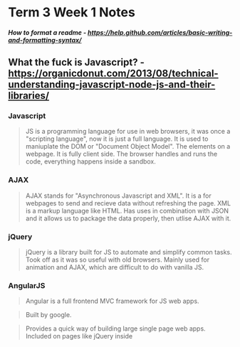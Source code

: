 # Term 3 Week 1 Notes
##### How to format a readme - https://help.github.com/articles/basic-writing-and-formatting-syntax/

## What the fuck is Javascript? - https://organicdonut.com/2013/08/technical-understanding-javascript-node-js-and-their-libraries/

### Javascript
> JS is a programming language for use in web browsers, it was once a "scripting language", now it is just a full language.
> It is used to maniuplate the DOM or "Document Object Model". The elements on a webpage.
> It is fully client side. The browser handles and runs the code, everything happens inside a sandbox.

### AJAX
> AJAX stands for "Asynchronous Javascript and XML".
> It is a for webpages to send and recieve data without refreshing the page.
> XML is a markup language like HTML.
> Has uses in combination with JSON and it allows us to package the data properly, then utlise AJAX with it.

### jQuery
> jQuery is a library built for JS to automate and simplify common tasks.
> Took off as it was so useful with old browsers.
> Mainly used for animation and AJAX, which are difficult to do with vanilla JS.

### AngularJS
> Angular is a full frontend MVC framework for JS web apps.

> Built by google.

> Provides a quick way of building large single page web apps.
> Included on pages like jQuery inside <script> tags.
> Unlike jQuery though, it is meant to be used as a full framework for an entire web app to use.
> In order to understand Angular, you need to get JS first, as it requires a deep understanding of prototyping, scope and other vanilla JS aspects.

### Node.js
> Does not run in thw browser.

> Command line tool that runs JS on a machine without needing to run in the browser.

> Before Node.js, developers had to use different lanugages for the back end, like PHP, Java or ASP.net.

> Now Node.js allows people to learn one language only.

### Summary
>JavaScript is a language written for websites to run in the client’s browser.

>AJAX is a way for JavaScript to request data from a server without refreshing the page or blocking the application.

>jQuery is a JavaScript library built to automate and simplify common web tasks like AJAX or animation.

>Angular is a hip JavaScript framework which is made for building large, single-page web applications.

>Node.js allows JavaScript to be run without a browser, and is commonly used to run web servers.

## Day 1 - Monday 5th Nov

>Going through some node stuff today, first day of learning MEAN stack. Have installed new docsets for various JS languages.

###https://nodejs.org/en/
> Node.js home page

###https://github.com/creationix/nvm
> Install NVM according to instructions, from here, install node via NVM install node

###https://trello.com/b/BVujtxWF/term-3-javascript-node-mongodb-react
> Trello board of JS challenges for completion in the afternoon.

###https://www.developphp.com/video/JavaScript/Digital-Clock-Tutorial-Custom-Animated-Clock
> Tutorial used to complete the digital clock challenge
> GH Link: https://github.com/JohnVonNeumann/digital-clock_js.git

###https://github.com/getify/You-Dont-Know-JS
> Free online book with challenges similar to that of LRTHW or Michael Hartl's Rails stuff, working through some of the challenges.


## Day 2 - Tuesday 6th Nov

>Today our lecture is on Callback Functions.

### Reading through EJS - http://eloquentjavascript.net/01_values.html

> Bits are organised and represented as 0's or 1's. In this case, creating numbers in binary operates by using powers of 2, each digit from right to left increases the "underlying value we seek in legitimate humanly understood numbers" by a factor of two.

#### An example of the number 431 in binary:

> 512 | 256 | 128 | 64 | 32 | 16 | 8 | 4 | 2 | 1 |
>  0  |  1  |  1  | 0  | 1  | 0  | 1 | 1 | 1 | 1 |
__________________________________________________
> 431 = 0110101111

> Using, JavaScript can display number values upto 18 quintillion, which is an 18 with 18 zeroes after it, JS performs this numerical representation by restricting its binary digit string length to 64 bits.
#### Basic value types in js:
* numbers
* strings
* booleans
* objects
* functions   
* undefined values


## Day 3 - Wednesday 7th Nov

> Setting up Node.js files, using 'npm init' and fill out the relevant info using enter and inputting info, at the end, it will output a json fle called package.json.

> We then run 'npm install node-fetch --save' to add a fetch package to our dir, this adds a folder called 'node_modules' to our file tree in atom, thhe 'npm WARN xxxxxxxxx No repository field' comment is apparently normal.

### JQuery
>Old, around a decade old.
>jQuery wraps common DOM and JS tasks to be more friendly.
>jQuery is JS.
>It is not a framework, it is a library.
>jQuery is NOT vanilla JS.
>jQuery is being phased out due to younger frameworks doing it's job in less code.

### API - Application Programming Interface
>Allows us to write code that generates an interface to interact with.

### Node.js Youtube Explanation - https://www.youtube.com/watch?v=KsjrN-T3ZCs&index=3&list=PL6gx4Cwl9DGBMdkKFn3HasZnnAqVjzHn_#t=135.81712

### Node.js Video Notes

#### when we use == vs ===
* == compares values
> for example: 'console.log(19 == "19"); // true '
* === compares values AND types
> for example: 'console.log(19 === "19"); // false '

#### this - https://youtu.be/uiZxziF4Ol8?list=PL6gx4Cwl9DGBMdkKFn3HasZnnAqVjzHn_

> when we call 'this', it only refers to the thing that called it
> 'this' is the js equivalent of 'self' in ruby, it's similar to that of an instance var, basically
> it's default is a global call, as if it is not being called by something, it reverts to global calling.
> an example, Louis.printFirstName(); // 'this' is called on Louis.
> an example, printFirstName();       // 'this' is called globally

#### prototype - https://youtu.be/IW2M8G8uJ6o?list=PL6gx4Cwl9DGBMdkKFn3HasZnnAqVjzHn_

>prototyping allows us to add functions on the fly to models we've already created
> example: User.prototype.magic  = 60;
> User would have been previously created, it allows us to create a new function that pertains to a model without having to edit the original model

